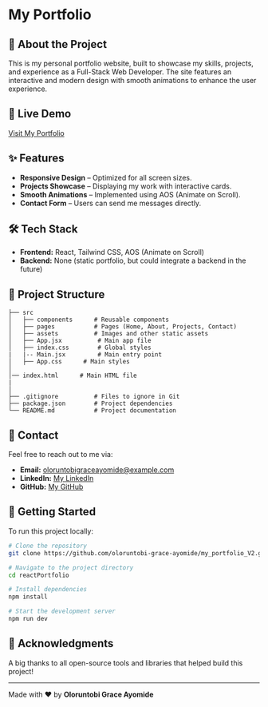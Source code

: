 # My Portfolio

## 🚀 About the Project
This is my personal portfolio website, built to showcase my skills, projects, and experience as a Full-Stack Web Developer. The site features an interactive and modern design with smooth animations to enhance the user experience.

## 🔗 Live Demo
[Visit My Portfolio](https://my-portfolio-uy10.onrender.com/)

## ✨ Features
- **Responsive Design** – Optimized for all screen sizes.
- **Projects Showcase** – Displaying my work with interactive cards.
- **Smooth Animations** – Implemented using AOS (Animate on Scroll).
- **Contact Form** – Users can send me messages directly.

## 🛠 Tech Stack
- **Frontend:** React, Tailwind CSS, AOS (Animate on Scroll)
- **Backend:** None (static portfolio, but could integrate a backend in the future)



## 📂 Project Structure
```
├── src
│   ├── components      # Reusable components
│   ├── pages           # Pages (Home, About, Projects, Contact)
│   ├── assets          # Images and other static assets
│   ├── App.jsx          # Main app file
│   ├── index.css        # Global styles
|   |-- Main.jsx         # Main entry point
│   ├── App.css      # Main styles
│
│── index.html      # Main HTML file
|  
│
├── .gitignore          # Files to ignore in Git
├── package.json        # Project dependencies
└── README.md           # Project documentation
```

## 📩 Contact
Feel free to reach out to me via:
- **Email:** oloruntobigraceayomide@example.com
- **LinkedIn:** [My LinkedIn](https://www.linkedin.com/in/grace-oloruntobi-ab3a1a263)
- **GitHub:** [My GitHub](https://github.com/oloruntobi-grace-ayomide)

## 🚀 Getting Started
To run this project locally:
```sh
# Clone the repository
git clone https://github.com/oloruntobi-grace-ayomide/my_portfolio_V2.git

# Navigate to the project directory
cd reactPortfolio

# Install dependencies
npm install

# Start the development server
npm run dev
```

## 🙌 Acknowledgments
A big thanks to all open-source tools and libraries that helped build this project!

---

Made with ❤️ by **Oloruntobi Grace Ayomide**

